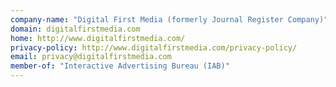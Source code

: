 ```yaml
---
company-name: "Digital First Media (formerly Journal Register Company)"
domain: digitalfirstmedia.com
home: http://www.digitalfirstmedia.com/
privacy-policy: http://www.digitalfirstmedia.com/privacy-policy/
email: privacy@digitalfirstmedia.com
member-of: "Interactive Advertising Bureau (IAB)"
---
```




